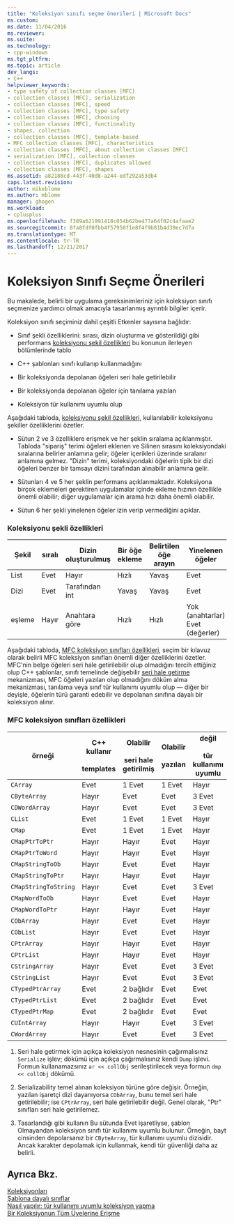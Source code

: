 ```yaml
---
title: "Koleksiyon sınıfı seçme önerileri | Microsoft Docs"
ms.custom: 
ms.date: 11/04/2016
ms.reviewer: 
ms.suite: 
ms.technology:
- cpp-windows
ms.tgt_pltfrm: 
ms.topic: article
dev_langs:
- C++
helpviewer_keywords:
- type safety of collection classes [MFC]
- collection classes [MFC], serialization
- collection classes [MFC], speed
- collection classes [MFC], type safety
- collection classes [MFC], choosing
- collection classes [MFC], functionality
- shapes, collection
- collection classes [MFC], template-based
- MFC collection classes [MFC], characteristics
- collection classes [MFC], about collection classes [MFC]
- serialization [MFC], collection classes
- collection classes [MFC], duplicates allowed
- collection classes [MFC], shapes
ms.assetid: a82188cd-443f-40d8-a244-edf292a53db4
caps.latest.revision: 
author: mikeblome
ms.author: mblome
manager: ghogen
ms.workload:
- cplusplus
ms.openlocfilehash: f389a621991418c054b62be477a64f02c4afaae2
ms.sourcegitcommit: 8fa8fdf0fbb4f57950f1e8f4f9b81b4d39ec7d7a
ms.translationtype: MT
ms.contentlocale: tr-TR
ms.lasthandoff: 12/21/2017
---
```

# <a name="recommendations-for-choosing-a-collection-class"></a>Koleksiyon Sınıfı Seçme Önerileri
Bu makalede, belirli bir uygulama gereksinimleriniz için koleksiyon sınıfı seçmenize yardımcı olmak amacıyla tasarlanmış ayrıntılı bilgiler içerir.  
  
 Koleksiyon sınıfı seçiminiz dahil çeşitli Etkenler sayısına bağlıdır:  
  
-   Sınıf şekli özelliklerini: sırası, dizin oluşturma ve gösterildiği gibi performans [koleksiyonu şekil özellikleri](#_core_collection_shape_features) bu konunun ilerleyen bölümlerinde tablo  
  
-   C++ şablonları sınıfı kullanıp kullanmadığını  
  
-   Bir koleksiyonda depolanan öğeleri seri hale getirilebilir  
  
-   Bir koleksiyonda depolanan öğeler için tanılama yazılan  
  
-   Koleksiyon tür kullanımı uyumlu olup  
  
 Aşağıdaki tabloda, [koleksiyonu şekil özellikleri](#_core_collection_shape_features), kullanılabilir koleksiyonu şekiller özelliklerini özetler.  
  
-   Sütun 2 ve 3 özelliklere erişmek ve her şeklin sıralama açıklanmıştır. Tabloda "sipariş" terimi öğeleri eklenen ve Silinen sırasını koleksiyondaki sıralarına belirler anlamına gelir; öğeler içerikleri üzerinde sıralanır anlamına gelmez. "Dizin" terimi, koleksiyondaki öğelerin tipik bir dizi öğeleri benzer bir tamsayı dizini tarafından alınabilir anlamına gelir.  
  
-   Sütunları 4 ve 5 her şeklin performans açıklanmaktadır. Koleksiyona birçok eklemeleri gerektiren uygulamalar içinde ekleme hızının özellikle önemli olabilir; diğer uygulamalar için arama hızı daha önemli olabilir.  
  
-   Sütun 6 her şekli yinelenen öğeler izin verip vermediğini açıklar.  
  
### <a name="_core_collection_shape_features"></a>Koleksiyonu şekli özellikleri  
  
|Şekil|sıralı|Dizin oluşturulmuş|Bir öğe ekleme|Belirtilen öğe arayın|Yinelenen öğeler|  
|-----------|--------------|--------------|-----------------------|----------------------------------|-------------------------|  
|List|Evet|Hayır|Hızlı|Yavaş|Evet|  
|Dizi|Evet|Tarafından int|Yavaş|Yavaş|Evet|  
|eşleme|Hayır|Anahtara göre|Hızlı|Hızlı|Yok (anahtarlar) Evet (değerler)|  
  
 Aşağıdaki tabloda, [MFC koleksiyon sınıfları özellikleri](#_core_characteristics_of_mfc_collection_classes), seçim bir kılavuz olarak belirli MFC koleksiyon sınıfları önemli diğer özelliklerini özetler. MFC'nin belge öğeleri seri hale getirilebilir olup olmadığını tercih ettiğiniz olup C++ şablonlar, sınıfı temelinde değişebilir [seri hale getirme](../mfc/serialization-in-mfc.md) mekanizması, MFC öğeleri yazılan olup olmadığını döküm alma mekanizması, tanılama veya sınıf tür kullanımı uyumlu olup — diğer bir deyişle, öğelerin türü garanti edebilir ve depolanan sınıfına dayalı bir koleksiyon alınır.  
  
### <a name="_core_characteristics_of_mfc_collection_classes"></a>MFC koleksiyon sınıfları özellikleri  
  
|örneği|C++ kullanır<br /><br /> templates|Olabilir<br /><br /> seri hale getirilmiş|Olabilir<br /><br /> yazılan|değil<br /><br /> tür kullanımı uyumlu|  
|-----------|------------------------------|---------------------------|-----------------------|-----------------------|  
|`CArray`|Evet|1 Evet|1 Evet|Hayır|  
|`CByteArray`|Hayır|Evet|Evet|3 Evet|  
|`CDWordArray`|Hayır|Evet|Evet|3 Evet|  
|`CList`|Evet|1 Evet|1 Evet|Hayır|  
|`CMap`|Evet|1 Evet|1 Evet|Hayır|  
|`CMapPtrToPtr`|Hayır|Hayır|Evet|Hayır|  
|`CMapPtrToWord`|Hayır|Hayır|Evet|Hayır|  
|`CMapStringToOb`|Hayır|Evet|Evet|Hayır|  
|`CMapStringToPtr`|Hayır|Hayır|Evet|Hayır|  
|`CMapStringToString`|Hayır|Evet|Evet|3 Evet|  
|`CMapWordToOb`|Hayır|Evet|Evet|Hayır|  
|`CMapWordToPtr`|Hayır|Hayır|Evet|Hayır|  
|`CObArray`|Hayır|Evet|Evet|Hayır|  
|`CObList`|Hayır|Evet|Evet|Hayır|  
|`CPtrArray`|Hayır|Hayır|Evet|Hayır|  
|`CPtrList`|Hayır|Hayır|Evet|Hayır|  
|`CStringArray`|Hayır|Evet|Evet|3 Evet|  
|`CStringList`|Hayır|Evet|Evet|3 Evet|  
|`CTypedPtrArray`|Evet|2 bağlıdır|Evet|Evet|  
|`CTypedPtrList`|Evet|2 bağlıdır|Evet|Evet|  
|`CTypedPtrMap`|Evet|2 bağlıdır|Evet|Evet|  
|`CUIntArray`|Hayır|Hayır|Evet|3 Evet|  
|`CWordArray`|Hayır|Evet|Evet|3 Evet|  
  
 1. Seri hale getirmek için açıkça koleksiyon nesnesinin çağırmalısınız `Serialize` işlev; dökümü için açıkça çağırmalısınız kendi `Dump` işlevi. Formun kullanamazsınız `ar << collObj` serileştirilecek veya formun `dmp` `<< collObj` dökümü.  
  
 2. Serializability temel alınan koleksiyon türüne göre değişir. Örneğin, yazılan işaretçi dizi dayanıyorsa `CObArray`, bunu temel seri hale getirilebilir; ise `CPtrArray`, seri hale getirilebilir değil. Genel olarak, "Ptr" sınıfları seri hale getirilemez.  
  
 3. Tasarlandığı gibi kullanın Bu sütunda Evet işaretliyse, şablon Olmayandan koleksiyon sınıfı tür kullanımı uyumlu bulunur. Örneğin, bayt cinsinden depolarsanız bir `CByteArray`, tür kullanımı uyumlu dizisidir. Ancak karakter depolamak için kullanmak, kendi tür güvenliği daha az belirli.  
  
## <a name="see-also"></a>Ayrıca Bkz.  
 [Koleksiyonları](../mfc/collections.md)   
 [Şablona dayalı sınıflar](../mfc/template-based-classes.md)   
 [Nasıl yapılır: tür kullanımı uyumlu koleksiyon yapma](../mfc/how-to-make-a-type-safe-collection.md)   
 [Bir Koleksiyonun Tüm Üyelerine Erişme](../mfc/accessing-all-members-of-a-collection.md)

